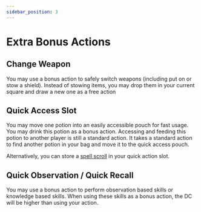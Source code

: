 ```yaml
---
sidebar_position: 3
---
```


# Extra Bonus Actions

## Change Weapon

You may use a bonus action to safely switch weapons (including put on or stow a shield).
Instead of stowing items, you may drop them in your current square and draw a new one as a free action

## Quick Access Slot

You may move one potion into an easily accessible pouch for fast usage.
You may drink this potion as a bonus action.
Accessing and feeding this potion to another player is still a standard action.
It takes a standard action to find another potion in your bag and move it to the quick access pouch.

Alternatively, you can store a [spell scroll](../Crafting%20Rules/spell_scrolls#casting) in your quick action slot.

## Quick Observation / Quick Recall

You may use a bonus action to perform observation based skills or knowledge based skills.
When using these skills as a bonus action, the DC will be higher than using your action.
